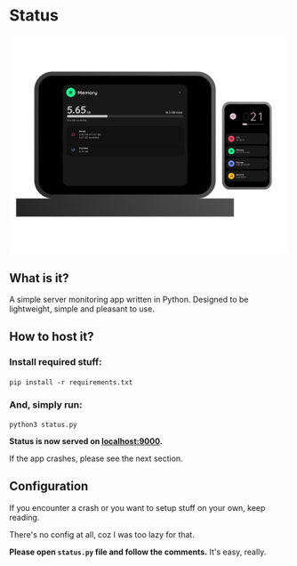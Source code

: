 # Status

<img src="screenshots/status.png" alt="Status" width="600"/>

## What is it?

A simple server monitoring app written in Python.
Designed to be lightweight, simple and pleasant to use.


## How to host it?

### Install required stuff:

```pip install -r requirements.txt```

### And, simply run:

```python3 status.py```

**Status is now served on [localhost:9000](localhost:9000).**

If the app crashes, please see the next section.


## Configuration

If you encounter a crash or you want to setup stuff on your own, keep reading.

There's no config at all, coz I was too lazy for that.

**Please open `status.py` file and follow the comments.** It's easy, really.
